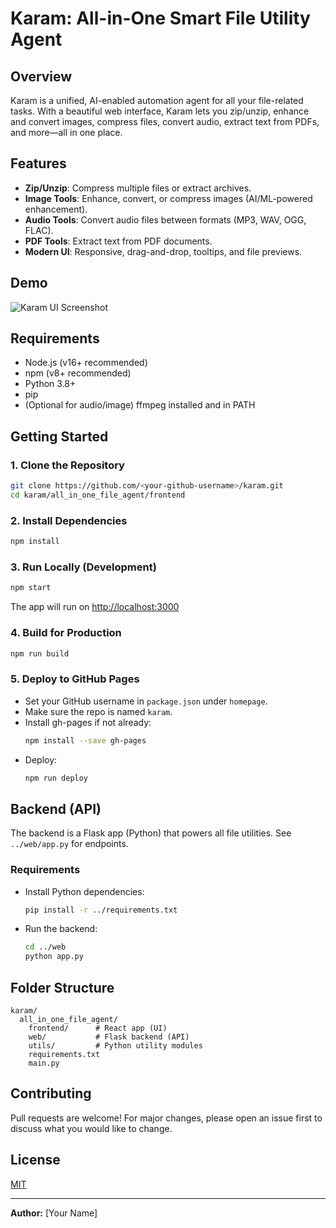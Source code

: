# Karam: All-in-One Smart File Utility Agent

## Overview
Karam is a unified, AI-enabled automation agent for all your file-related tasks. With a beautiful web interface, Karam lets you zip/unzip, enhance and convert images, compress files, convert audio, extract text from PDFs, and more—all in one place.

## Features
- **Zip/Unzip**: Compress multiple files or extract archives.
- **Image Tools**: Enhance, convert, or compress images (AI/ML-powered enhancement).
- **Audio Tools**: Convert audio files between formats (MP3, WAV, OGG, FLAC).
- **PDF Tools**: Extract text from PDF documents.
- **Modern UI**: Responsive, drag-and-drop, tooltips, and file previews.

## Demo
![Karam UI Screenshot](screenshot.png)

## Requirements
- Node.js (v16+ recommended)
- npm (v8+ recommended)
- Python 3.8+
- pip
- (Optional for audio/image) ffmpeg installed and in PATH

## Getting Started

### 1. Clone the Repository
```bash
git clone https://github.com/<your-github-username>/karam.git
cd karam/all_in_one_file_agent/frontend
```

### 2. Install Dependencies
```bash
npm install
```

### 3. Run Locally (Development)
```bash
npm start
```
The app will run on [http://localhost:3000](http://localhost:3000)

### 4. Build for Production
```bash
npm run build
```

### 5. Deploy to GitHub Pages
- Set your GitHub username in `package.json` under `homepage`.
- Make sure the repo is named `karam`.
- Install gh-pages if not already:
  ```bash
  npm install --save gh-pages
  ```
- Deploy:
  ```bash
  npm run deploy
  ```

## Backend (API)
The backend is a Flask app (Python) that powers all file utilities. See `../web/app.py` for endpoints.

### Requirements
- Install Python dependencies:
  ```bash
  pip install -r ../requirements.txt
  ```
- Run the backend:
  ```bash
  cd ../web
  python app.py
  ```

## Folder Structure
```
karam/
  all_in_one_file_agent/
    frontend/      # React app (UI)
    web/           # Flask backend (API)
    utils/         # Python utility modules
    requirements.txt
    main.py
```

## Contributing
Pull requests are welcome! For major changes, please open an issue first to discuss what you would like to change.

## License
[MIT](LICENSE)

---
**Author:** [Your Name]
